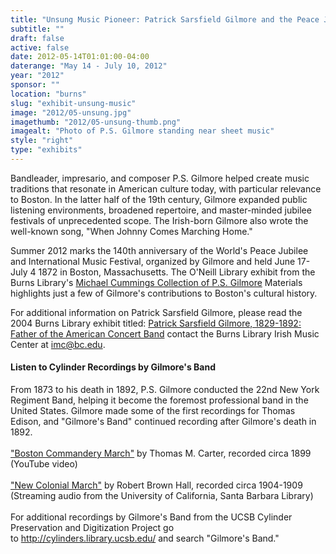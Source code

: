 ```yaml
---
title: "Unsung Music Pioneer: Patrick Sarsfield Gilmore and the Peace Jubilees of 1869 and 1872"
subtitle: ""
draft: false
active: false
date: 2012-05-14T01:01:00-04:00
daterange: "May 14 - July 10, 2012"
year: "2012"
sponsor: ""
location: "burns"
slug: "exhibit-unsung-music"
image: "2012/05-unsung.jpg"
imagethumb: "2012/05-unsung-thumb.png"
imagealt: "Photo of P.S. Gilmore standing near sheet music"
style: "right"
type: "exhibits"
---
```


<p>Bandleader,   impresario, and composer P.S. Gilmore helped create music traditions   that resonate in American culture today, with particular relevance to   Boston. In the latter half of the 19th century, Gilmore expanded public   listening environments, broadened repertoire, and master-minded jubilee   festivals of unprecedented scope. The Irish-born Gilmore also wrote the   well-known song, &quot;When Johnny Comes Marching Home.&quot;<br />
</p>
<p>Summer 2012 marks the 140th anniversary of the World's Peace Jubilee   and International Music Festival, organized by Gilmore and held June   17-July 4 1872 in Boston, Massachusetts. The O'Neill Library exhibit   from the Burns Library's <a href="http://hdl.handle.net/2345/54" target="_blank" rel="noopener">Michael Cummings Collection of P.S. Gilmore</a> Materials highlights just a few of Gilmore's contributions to Boston's cultural history.</p>
<p>For additional information on Patrick Sarsfield Gilmore, please read the 2004 Burns Library exhibit titled: <a href="http://www.bc.edu/libraries/about/exhibits/burns/gilmore.html">Patrick Sarsfield Gilmore, 1829-1892: Father of the American Concert Band</a> contact the Burns Library Irish Music Center at <a href="mailto:imc@bc.edu">imc@bc.edu</a>.</p>
    
<h4>Listen to Cylinder Recordings by Gilmore's Band</h4>
<p>From 1873 to his death in 1892, P.S. Gilmore conducted the 22nd New   York Regiment Band, helping it become the foremost professional band in   the United States. Gilmore made some of the first recordings for Thomas   Edison, and &quot;Gilmore's Band&quot; continued recording after Gilmore's death   in 1892. <br />
<br />
<a href="http://www.youtube.com/watch?feature=player_embedded&amp;v=MrFLyfMtQ2o">&quot;Boston Commandery March&quot;</a> by Thomas M. Carter, recorded circa 1899 (YouTube video) <br />
<br />
<a href="http://cylinders.library.ucsb.edu/mp3s/4000/4698/cusb-cyl4698d.mp3">&quot;New Colonial March&quot;</a> by Robert Brown Hall, recorded circa 1904-1909 (Streaming audio from the University of California, Santa Barbara Library)<br />
<br />
For additional recordings by Gilmore's Band from the UCSB Cylinder Preservation and Digitization Project go to <a href="http://cylinders.library.ucsb.edu/">http://cylinders.library.ucsb.edu/</a> and search &quot;Gilmore's Band.&quot;</p>

